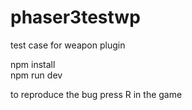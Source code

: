 # phaser3testwp
test case for weapon plugin

npm install  
npm run dev  

to reproduce the bug press R in the game
